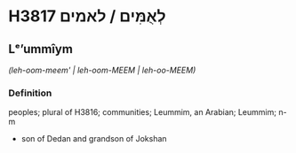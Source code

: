 # H3817 לְאֻמִּים / לאמים

## Lᵉʼummîym

_(leh-oom-meem' | leh-oom-MEEM | leh-oo-MEEM)_

### Definition

peoples; plural of H3816; communities; Leummim, an Arabian; Leummim; n-m

- son of Dedan and grandson of Jokshan
